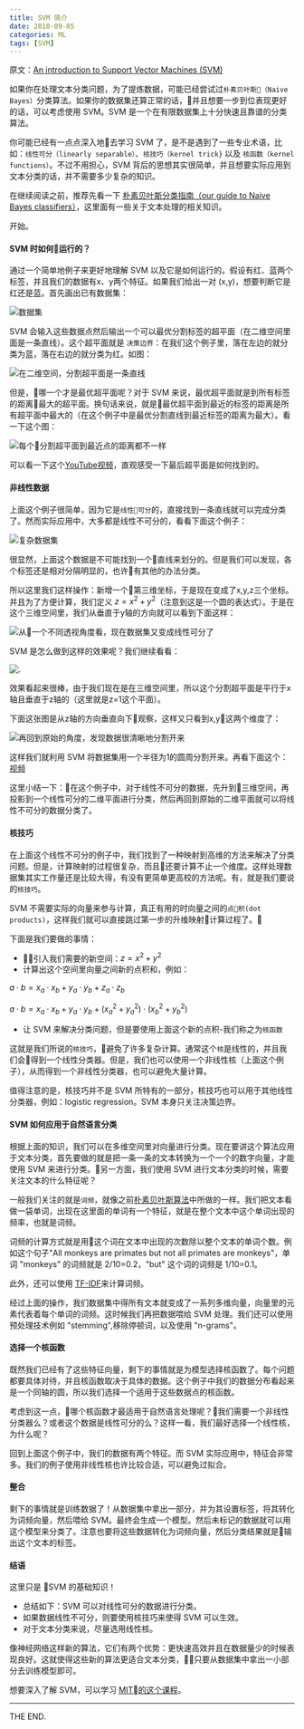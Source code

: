 ```yaml
---
title: SVM 简介
date: 2018-09-05
categories: ML
tags: [SVM]
---
```


原文：[An introduction to Support Vector Machines (SVM)](https://monkeylearn.com/blog/introduction-to-support-vector-machines-svm/)

如果你在处理文本分类问题，为了提炼数据，可能已经尝试过`朴素贝叶斯（Naive Bayes）`分类算法。如果你的数据集还算正常的话，并且想要一步到位表现更好的话，可以考虑使用 SVM。SVM 是一个在有限数据集上十分快速且靠谱的分类算法。

<!--more-->

你可能已经有一点点深入地去学习 SVM 了，是不是遇到了一些专业术语，比如：`线性可分（linearly separable）`、`核技巧（kernel trick}`  以及 `核函数（kernel functions）`。不过不用担心，SVM 背后的思想其实很简单，并且想要实际应用到文本分类的话，并不需要多少复杂的知识。

在继续阅读之前，推荐先看一下 [朴素贝叶斯分类指南（our guide to Naive Bayes classifiers）](https://monkeylearn.com/blog/practical-explanation-naive-bayes-classifier/)，这里面有一些关于文本处理的相关知识。

开始。

#### SVM 时如何运行的？

通过一个简单地例子来更好地理解 SVM 以及它是如何运行的。假设有红、蓝两个标签，并且我们的数据有x、y两个特征。如果我们给出一对 (x,y)，想要判断它是红还是蓝。首先画出已有数据集：

![数据集](/src/imgs/1809/0905_plot_original.png)

SVM 会输入这些数据点然后输出一个可以最优分割标签的超平面（在二维空间里面是一条直线）。这个超平面就是 `决策边界`：在我们这个例子里，落在左边的就分类为蓝，落在右边的就分类为红。如图：

![在二维空间，分割超平面是一条直线](/src/imgs/1809/0905_plot_original_2.png)

但是，哪一个才是最优超平面呢？对于 SVM 来说，最优超平面就是到所有标签的距离最大的超平面。换句话来说，就是最优超平面到最近的标签的距离是所有超平面中最大的（在这个例子中是最优分割直线到最近标签的距离为最大）。看一下这个图：

![每个分割超平面到最近点的距离都不一样](/src/imgs/1809/0905_plot_hyperplanes_annotated.png)

可以看一下这个[YouTube视频](https://www.youtube.com/watch?v=1NxnPkZM9bc)，直观感受一下最后超平面是如何找到的。

#### 非线性数据

上面这个例子很简单，因为它是`线性可分`的，直接找到一条直线就可以完成分类了。然而实际应用中，大多都是线性不可分的，看看下面这个例子：

![复杂数据集](/src/imgs/1809/0905_plot_circle_01.png)

很显然，上面这个数据是不可能找到一个直线来划分的。但是我们可以发现，各个标签还是相对分隔明显的，也许有其他的办法分类。

所以这里我们这样操作：新增一个第三维坐标，于是现在变成了x,y,z三个坐标。并且为了方便计算，我们定义 $z=x^2+y^2$（注意到这是一个圆的表达式）。于是在这个三维空间里，我们从垂直于y轴的方向就可以看到下面这样：

![从一个不同透视角度看，现在数据集又变成线性可分了](/src/imgs/1809/0905_plot_circle_02.png)

SVM 是怎么做到这样的效果呢？我们继续看看：

![.](/src/imgs/1809/0905_plot_circle_03.png)

效果看起来很棒，由于我们现在是在三维空间里，所以这个分割超平面是平行于x轴且垂直于z轴的（这里就是z=1这个平面）。

下面这张图是从z轴的方向垂直向下观察，这样又只看到x,y这两个维度了：

![再回到原始的角度，发现数据很清晰地分割开来](/src/imgs/1809/0905_plot_circle_04.png)

这样我们就利用 SVM 将数据集用一个半径为1的圆周分割开来。再看下面这个：[视频](https://youtu.be/3liCbRZPrZA)

这里小结一下：在这个例子中，对于线性不可分的数据，先升到三维空间，再投影到一个线性可分的二维平面进行分类，然后再回到原始的二维平面就可以将线性不可分的数据分类了。

#### 核技巧

在上面这个线性不可分的例子中，我们找到了一种映射到高维的方法来解决了分类问题。但是，计算映射的过程很复杂，而且还要计算不止一个维度。这样处理数据集其实工作量还是比较大得，有没有更简单更高校的方法呢。有，就是我们要说的`核技巧`。

SVM 不需要实际的向量来参与计算，真正有用的时向量之间的`点积(dot products)`，这样我们就可以直接跳过第一步的升维映射计算过程了。

下面是我们要做的事情：

- 引入我们需要的新空间：$z=x^2+y^2$
- 计算出这个空间里向量之间新的点积和，例如：

$a \cdot b=x_a \cdot x_b+y_a \cdot y_b+z_a \cdot z_b$

$a \cdot b=x_a \cdot x_b+y_a \cdot y_b+(x_a^2+y_a^2) \cdot (x_b^2+y_b^2)$

- 让 SVM 来解决分类问题，但是要使用上面这个新的点积-我们称之为`核函数`

这就是我们所说的`核技巧`，避免了许多复杂计算。通常这个`核`是线性的，并且我们会得到一个线性分类器。但是，我们也可以使用一个非线性核（上面这个例子），从而得到一个非线性分类器，也可以避免大量计算。

值得注意的是，核技巧并不是 SVM 所特有的一部分，核技巧也可以用于其他线性分类器，例如：logistic regression。SVM 本身只关注决策边界。

#### SVM 如何应用于自然语言分类

根据上面的知识，我们可以在多维空间里对向量进行分类。现在要讲这个算法应用于文本分类，首先要做的就是把一条一条的文本转换为一个一个的数字向量，才能使用 SVM 来进行分类。另一方面，我们使用 SVM 进行文本分类的时候，需要关注文本的什么特征呢？

一般我们关注的就是`词频`，就像之前[朴素贝叶斯算法](https://monkeylearn.com/blog/practical-explanation-naive-bayes-classifier/#feature-engineering)中所做的一样。我们把文本看做一袋单词，出现在这里面的单词有一个特征，就是在整个文本中这个单词出现的频率，也就是词频。

词频的计算方式就是用这个词在文本中出现的次数除以整个文本的单词个数。例如这个句子"All monkeys are primates but not all primates are monkeys"，单词 "monkeys" 的词频就是 2/10=0.2，"but" 这个词的词频是 1/10=0.1。

此外，还可以使用 [TF-IDF](https://en.wikipedia.org/wiki/Tf%E2%80%93idf)来计算词频。

经过上面的操作，我们数据集中得所有文本就变成了一系列多维向量，向量里的元素代表着每个单词的词频。这时候我们再把数据喂给 SVM 处理。我们还可以使用预处理技术例如 "stemming",移除停顿词，以及使用 "n-grams"。

#### 选择一个核函数

既然我们已经有了这些特征向量，剩下的事情就是为模型选择核函数了。每个问题都要具体对待，并且核函数取决于具体的数据。这个例子中我们的数据分布看起来是一个同轴的圆，所以我们选择一个适用于这些数据点的核函数。

考虑到这一点，哪个核函数才最适用于自然语言处理呢？我们需要一个非线性分类器么？或者这个数据是线性可分的么？这样一看，我们最好选择一个线性核，为什么呢？

回到上面这个例子中，我们的数据有两个特征。而 SVM 实际应用中，特征会非常多。我们的例子使用非线性核也许比较合适，可以避免过拟合。

#### 整合

剩下的事情就是训练数据了！从数据集中拿出一部分，并为其设置标签，将其转化为词频向量，然后喂给 SVM。最终会生成一个模型。然后未标记的数据就可以用这个模型来分类了。注意也要将这些数据转化为词频向量，然后分类结果就是输出这个文本的标签。

#### 结语

这里只是 SVM 的基础知识！

- 总结如下：SVM 可以对线性可分的数据进行分类。
- 如果数据线性不可分，则要使用核技巧来使得 SVM 可以生效。
- 对于文本分类来说，尽量选用线性核。

像神经网络这样新的算法，它们有两个优势：更快速高效并且在数据量少的时候表现良好。这就使得这些新的算法更适合文本分类，只要从数据集中拿出一小部分去训练模型即可。

想要深入了解 SVM，可以学习 [MIT的这个课程](https://www.youtube.com/watch?v=_PwhiWxHK8o)。

- - -
THE END.
